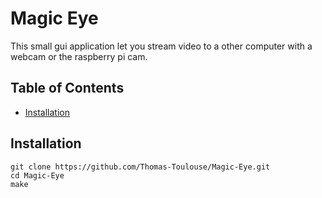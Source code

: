 # Magic Eye
<p>This small gui application let you stream video to a other computer with a webcam or the raspberry pi cam. </p>


## Table of Contents

- [Installation](#installation)

## Installation
```
git clone https://github.com/Thomas-Toulouse/Magic-Eye.git
cd Magic-Eye
make
```



